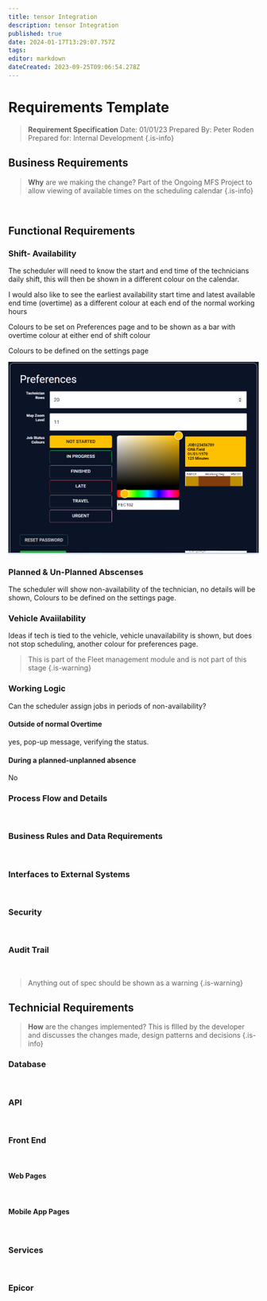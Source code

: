 ```yaml
---
title: tensor Integration
description: tensor Integration
published: true
date: 2024-01-17T13:29:07.757Z
tags: 
editor: markdown
dateCreated: 2023-09-25T09:06:54.278Z
---
```


# Requirements Template

> **Requirement Specification**
> Date: 01/01/23
> Prepared By: Peter Roden
> Prepared for: Internal Development
{.is-info}

## Business Requirements

> **Why** are we making the change?
> Part of the Ongoing MFS Project to allow viewing of available times on the scheduling calendar
{.is-info}

<br/>

## Functional Requirements

### Shift- Availability

The scheduler will need to know the start and end time of the technicians daily shift, this will then be shown in a different colour on the calendar.

I would also like to see the earliest availability start time and latest available end time (overtime) as a different colour at each end of the normal working hours

Colours to be set on Preferences page and to be shown as a bar with overtime colour at either end of shift colour

Colours to be defined on the settings page

![working_day.png](/working_day.png)

### Planned & Un-Planned Abscenses
The scheduler will show non-availability of the technician, no details will be shown, Colours to be defined on the settings page.

### Vehicle Avaiilability
Ideas if tech is tied to the vehicle, vehicle unavailability is shown, but does not stop scheduling, another colour for preferences page.
> This is part of the Fleet management module and is not part of this stage
{.is-warning}

### Working Logic
Can the scheduler assign jobs in periods of non-availability?

#### Outside of normal Overtime
yes, pop-up message, verifying the status.

#### During a planned-unplanned absence
No

### Process Flow and Details
<br/>

### Business Rules and Data Requirements
<br/>

### Interfaces to External Systems
<br/>

### Security
<br/>

### Audit Trail
<br/>

> Anything out of spec should be shown as a warning
{.is-warning}


## Technicial Requirements

> **How** are the changes implemented?
> This is fllled by the developer and discusses the changes made, design patterns and decisions
{.is-info}

### Database
<br/>

### API
<br/>

### Front End
<br/>

#### Web Pages
<br/>

#### Mobile App Pages
<br/>

### Services
<br/>

### Epicor
